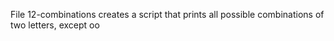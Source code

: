 File 12-combinations creates a script that prints all possible combinations of two letters, except oo
